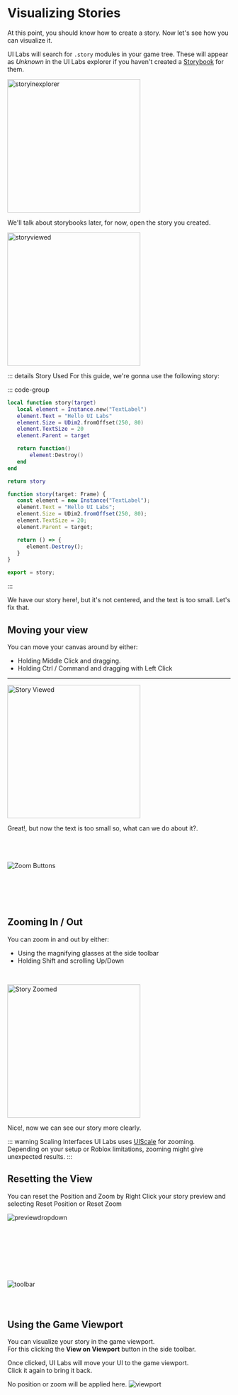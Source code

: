 # Visualizing Stories

At this point, you should know how to create a story. Now let's see how you can visualize it.


UI Labs will search for `.story` modules in your game tree. These will appear as *Unknown* in the UI Labs explorer if you haven't created a [Storybook](/docs/storybooks.md) for them.

<img class="image-label" src="/docs/plugin/visualize/storyinexplorer.png" alt="storyinexplorer" width="300"/>

We'll talk about storybooks later, for now, open the story you created.

<img class="image-label" src="/docs/plugin/visualize/storyviewed.png" alt="storyviewed" width="300"/>

::: details Story Used
For this guide, we're gonna use the following story:

::: code-group
```lua [Luau]
local function story(target)
   local element = Instance.new("TextLabel")
   element.Text = "Hello UI Labs"
   element.Size = UDim2.fromOffset(250, 80)
   element.TextSize = 20
   element.Parent = target

   return function()
	   element:Destroy()
   end
end

return story
```

```ts [Roblox-TS]
function story(target: Frame) {
   const element = new Instance("TextLabel");
   element.Text = "Hello UI Labs";
   element.Size = UDim2.fromOffset(250, 80); 
   element.TextSize = 20;
   element.Parent = target;

   return () => {
      element.Destroy();
   }
}

export = story;
```

:::

We have our story here!, but it's not centered, and the text is too small. Let's fix that.


## Moving your view

   You can move your canvas around by either: 
   
- Holding <span class="item-description">Middle Click</span> and dragging.<br/>
- Holding <span class="item-description">Ctrl / Command</span> and dragging with <span class="item-description">Left Click</span>


---

<img class="image-label" src="/docs/plugin/visualize/storymoved.png" alt="Story Viewed" width="300" />


Great!, but now the text is too small so, what can we do about it?.

<div class="image-tip-holder" style="padding-top: 53px;">
   <div style="position: relative;">
      <img class="image-label" src="/docs/plugin/toolbar.png" alt="Zoom Buttons">
      <div class="image-selector" style="top: 36px; left: 14px; width: 42px; height: 77px;" />
   </div>
</div>

## Zooming In / Out
You can zoom in and out by either: 


-  Using the magnifying glasses at the side toolbar
-  Holding <span class="item-description">Shift</span> and scrolling Up/Down

<br/><span style="size: 0px"/>

<img class="image-label" src="/docs/plugin/visualize/storyzoomed.png" alt="Story Zoomed" width="300"/>


Nice!, now we can see our story more clearly.

::: warning Scaling Interfaces
   UI Labs uses [UIScale](https://create.roblox.com/docs/reference/engine/classes/UIScale) for zooming.<br/>
   Depending on your setup or Roblox limitations, zooming might give unexpected results.
:::

## Resetting the View

You can reset the Position and Zoom by <span class="item-description">Right Click</span> your story preview and selecting <span class="button-reference">Reset Position</span> or <span class="button-reference">Reset Zoom</span>

<div style="position: relative;">
   <img class="image-label" src="/docs/plugin/previewdropdown.png" alt="previewdropdown">
   <div class="image-selector" style="top: 190px; left: 42px; width: 220px; height: 58px;" />
</div>
 

<div class="image-tip-holder" style="padding-top: 75px;">
   <div style="position: relative;" >
      <img class="image-label" src="/docs/plugin/toolbar.png" alt="toolbar">
      <div class="image-selector" style="top: 108px; left: 15px; width: 41px; height: 41px;" />
   </div>
</div>

## Using the Game Viewport

You can visualize your story in the game viewport.<br/>
For this clicking the **View on Viewport** button in the side toolbar. 

Once clicked, UI Labs will move your UI to the game viewport.<br/>Click it again to bring it back.


<span class="tiphelp">No position or zoom will be applied here.</span>
<img class="image-label" src="/docs/plugin/visualize/inviewport.png" alt="viewport" />